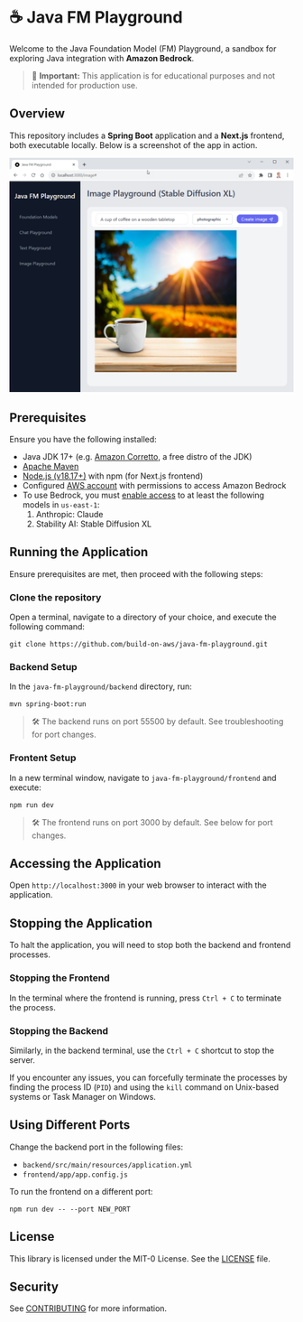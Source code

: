 # ☕ Java FM Playground

Welcome to the Java Foundation Model (FM) Playground, a sandbox for exploring Java integration with **Amazon Bedrock**.

> 🚨 **Important:** This application is for educational purposes and not intended for production use.

## Overview

This repository includes a **Spring Boot** application and a **Next.js** frontend, both executable locally. Below is a screenshot of the app in action.

![Screenshot of the Java FM Playground](screenshot.png)

## Prerequisites

Ensure you have the following installed:

- Java JDK 17+ (e.g. [Amazon Corretto](https://aws.amazon.com/corretto), a free distro of the JDK)
- [Apache Maven](https://maven.apache.org/install.html)
- [Node.js (v18.17+)](https://docs.npmjs.com/downloading-and-installing-node-js-and-npm) with npm (for Next.js frontend)
- Configured [AWS account](https://aws.amazon.com/free/) with permissions to access Amazon Bedrock
- To use Bedrock, you must [enable access](https://docs.aws.amazon.com/bedrock/latest/userguide/model-access.html#add-model-access) to at least the following models in `us-east-1`: 
  1. Anthropic: Claude
  2. Stability AI: Stable Diffusion XL

## Running the Application

Ensure prerequisites are met, then proceed with the following steps:

### Clone the repository

Open a terminal, navigate to a directory of your choice, and execute the following command:

```shell
git clone https://github.com/build-on-aws/java-fm-playground.git
```

### Backend Setup

In the `java-fm-playground/backend` directory, run:

```shell
mvn spring-boot:run
```

> 🛠 The backend runs on port 55500 by default. See troubleshooting for port changes.

### Frontent Setup

In a new terminal window, navigate to `java-fm-playground/frontend` and execute:

```shell
npm run dev
```

> 🛠 The frontend runs on port 3000 by default. See below for port changes.

## Accessing the Application

Open `http://localhost:3000` in your web browser to interact with the application.

## Stopping the Application

To halt the application, you will need to stop both the backend and frontend processes.

### Stopping the Frontend

In the terminal where the frontend is running, press `Ctrl + C` to terminate the process.

### Stopping the Backend

Similarly, in the backend terminal, use the `Ctrl + C` shortcut to stop the server.

If you encounter any issues, you can forcefully terminate the processes by finding the process ID (`PID`) and using the `kill` command on Unix-based systems or Task Manager on Windows.


## Using Different Ports

Change the backend port in the following files:
- `backend/src/main/resources/application.yml`
- `frontend/app/app.config.js`

To run the frontend on a different port:

```shell
npm run dev -- --port NEW_PORT
```

## License

This library is licensed under the MIT-0 License. See the [LICENSE](LICENSE) file.

## Security

See [CONTRIBUTING](CONTRIBUTING.md#security-issue-notifications) for more information.
